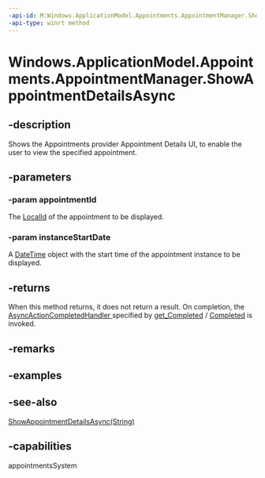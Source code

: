 ```yaml
---
-api-id: M:Windows.ApplicationModel.Appointments.AppointmentManager.ShowAppointmentDetailsAsync(System.String,Windows.Foundation.DateTime)
-api-type: winrt method
---
```


<!-- Method syntax
public Windows.Foundation.IAsyncAction ShowAppointmentDetailsAsync(System.String appointmentId, Windows.Foundation.DateTime instanceStartDate)
-->

# Windows.ApplicationModel.Appointments.AppointmentManager.ShowAppointmentDetailsAsync

## -description
Shows the Appointments provider Appointment Details UI, to enable the user to view the specified appointment.

## -parameters
### -param appointmentId
The [LocalId](appointment_localid.md) of the appointment to be displayed.

### -param instanceStartDate
A [DateTime](../windows.foundation/datetime.md) object with the start time of the appointment instance to be displayed.

## -returns
When this method returns, it does not return a result. On completion, the [AsyncActionCompletedHandler ](../windows.foundation/asyncactioncompletedhandler.md) specified by [get_Completed](/windows/desktop/WinRT/iasyncaction-get-completed) / [Completed](/windows/desktop/api/objidl/nf-objidl-ipersistfile-savecompleted) is invoked.

## -remarks

## -examples

## -see-also
[ShowAppointmentDetailsAsync(String)](appointmentmanager_showappointmentdetailsasync_1792084630.md)
## -capabilities
appointmentsSystem
